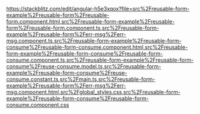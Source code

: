 https://stackblitz.com/edit/angular-h5e3xqox?file=src%2Freusable-form-example%2Freusable-form%2Freusable-form.component.html,src%2Freusable-form-example%2Freusable-form%2Freusable-form.component.ts,src%2Freusable-form-example%2Freusable-form%2Ferr-msg%2Ferr-msg.component.ts,src%2Freusable-form-example%2Freusable-form-consume%2Freusable-form-consume.component.html,src%2Freusable-form-example%2Freusable-form-consume%2Freusable-form-consume.component.ts,src%2Freusable-form-example%2Freusable-form-consume%2Freuse-consume.model.ts,src%2Freusable-form-example%2Freusable-form-consume%2Freuse-consume.constant.ts,src%2Fmain.ts,src%2Freusable-form-example%2Freusable-form%2Ferr-msg%2Ferr-msg.component.html,src%2Fglobal_styles.css,src%2Freusable-form-example%2Freusable-form-consume%2Freusable-form-consume.component.css
